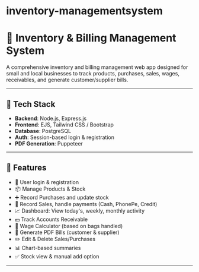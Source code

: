 # inventory-managementsystem
# 🧾 Inventory & Billing Management System

A comprehensive inventory and billing management web app designed for small and local businesses to track products, purchases, sales, wages, receivables, and generate customer/supplier bills.

---

## 🔧 Tech Stack

- **Backend**: Node.js, Express.js
- **Frontend**: EJS, Tailwind CSS / Bootstrap
- **Database**: PostgreSQL
- **Auth**: Session-based login & registration
- **PDF Generation**: Puppeteer

---

## 🚀 Features

- 🔐 User login & registration
- 📦 Manage Products & Stock
- ➕ Record Purchases and update stock
- 🛒 Record Sales, handle payments (Cash, PhonePe, Credit)
- 📈 Dashboard: View today's, weekly, monthly activity
- 💵 Track Accounts Receivable
- 🧮 Wage Calculator (based on bags handled)
- 🧾 Generate PDF Bills (customer & supplier)
- ✏️ Edit & Delete Sales/Purchases
- 📊 Chart-based summaries
- ✅ Stock view & manual add option

---


